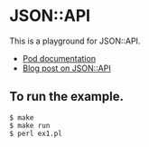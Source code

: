 # JSON::API

This is a playground for JSON::API.
- [Pod documentation](https://metacpan.org/pod/JSON::API)
- [Blog post on JSON::API](https://www.kianmeng.org/2019/07/perl-modules-of-week-2019-week-25.html)

## To run the example.
```
$ make
$ make run
$ perl ex1.pl
```
